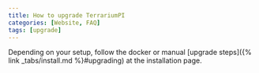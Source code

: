 ```yaml
---
title: How to upgrade TerrariumPI
categories: [Website, FAQ]
tags: [upgrade]
---
```


Depending on your setup, follow the docker or manual [upgrade
steps]({% link _tabs/install.md %}#upgrading) at the installation page.
